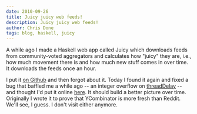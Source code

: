 ```yaml
---
date: 2010-09-26
title: Juicy juicy web feeds!
description: Juicy juicy web feeds!
author: Chris Done
tags: blog, haskell, juicy
---
```


A while ago I made a Haskell web app called Juicy which downloads
feeds from community-voted aggregators and calculates how "juicy"
they are, i.e., how much movement there is and how much new
stuff comes in over time. It downloads the feeds once an hour.

I put it [on Github](http://github.com/chrisdone/juicy) and then
forgot about it. Today I found it again and fixed a bug that
baffled me a while ago -- an integer overflow on [threadDelay](http://www.haskell.org/ghc/docs/6.12.2/html/libraries/base-4.2.0.1/Control-Concurrent.html#v%3AthreadDelay) --
and thought I'd put it online
[here](http://chrisdone.com/juicy/).  It should build a better
picture over time. Originally I wrote it to prove that
YCombinator is more fresh than Reddit. We'll see, I guess. I
don't visit either anymore.
